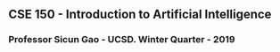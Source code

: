 ## CSE 150 - Introduction to Artificial Intelligence 
### Professor Sicun Gao - UCSD. Winter Quarter - 2019